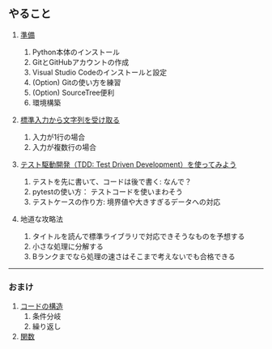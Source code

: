 ## やること

1. [準備](./docs/install.md)
    1. Python本体のインストール
    1. GitとGitHubアカウントの作成
    1. Visual Studio Codeのインストールと設定
    1. (Option) Gitの使い方を練習
    1. (Option) SourceTree便利
    1. 環境構築

1. [標準入力から文字列を受け取る](/docs/input.md)
    1. 入力が1行の場合
    1. 入力が複数行の場合

1. [テスト駆動開発（TDD: Test Driven Development）を使ってみよう](./docs/tdd.md)
    1. テストを先に書いて、コードは後で書く: なんで？
    1. pytestの使い方： テストコードを使いまわそう
    1. テストケースの作り方: 境界値や大きすぎるデータへの対応

1. 地道な攻略法
    1. タイトルを読んで標準ライブラリで対応できそうなものを予想する
    1. 小さな処理に分解する
    1. Bランクまでなら処理の速さはそこまで考えないでも合格できる

---
### おまけ
1. [コードの構造](/docs/code_structures.md)
    1. 条件分岐
    1. 繰り返し
1. [関数](/docs/function.md)
